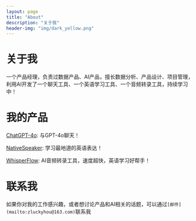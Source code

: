 ```yaml
---
layout: page
title: "About"
description: "关于我"
header-img: "img/dark_yellow.png"
---
```


# 关于我

一个产品经理，负责过数据产品、AI产品，擅长数据分析、产品设计、项目管理，利用AI开发了一个聊天工具、一个英语学习工具、一个音频转录工具，持续学习中！


# 我的产品

[ChatGPT-4o](https://chatgpt-4o.streamlit.app/): 与GPT-4o聊天！

[NativeSpeaker](https://nativespeaker.streamlit.app/): 学习最地道的英语表达！

[WhisperFlow](https://whisperflow.streamlit.app/): AI音频转录工具，速度超快，英语学习好帮手！


# 联系我

如果你对我的工作感兴趣，或者想讨论产品和AI相关的话题，可以通过`[邮件](mailto:zluckyhou@163.com)`联系我
